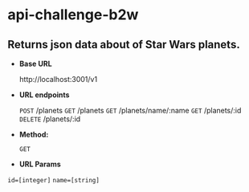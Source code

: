 # api-challenge-b2w

Returns json data about of Star Wars planets.
----

* **Base URL**

  http://localhost:3001/v1

* **URL endpoints**

  `POST` /planets
  `GET` /planets
  `GET` /planets/name/:name
  `GET` /planets/:id
  `DELETE` /planets/:id

* **Method:**

  `GET`
  
*  **URL Params**

  `id=[integer]`
  `name=[string]`
